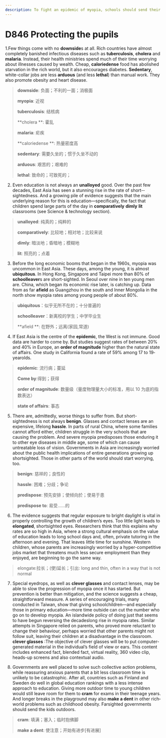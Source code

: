 ```yaml
---
description: To fight an epidemic of myopia, schools should send their students outside 
---
```


# D846  Protecting the pupils 
1.Few things come with no **downside**s at all. Rich countries have almost completely banished infectious diseases such as **tuberculosis**, **cholera** and **malaria**. Instead, their health ministries spend much of their time worrying about illnesses caused by wealth. Cheap, **calorie­dense** food has abolished starvation in the rich world, but it also encourages diabetes. **Sedentary**, white-collar jobs are less **arduous** (and less **lethal**) than manual work. They also promote obesity and heart disease.

> **downside**: 负面；不利的一面；消极面
 > 
> **myopia**: 近视
 > 
> **tuberculosis**: 结核病
 > 
> **cholera **: 霍乱
 > 
> **malaria**: 疟疾
 > 
> **calorie­dense **: 热量密度高
 > 
> **sedentary**: 需要久坐的；惯于久坐不动的
 > 
> **arduous**: 艰苦的；艰难的
 > 
> **lethal**: 致命的；可致死的；
 > 

2. Even education is not always an **unalloyed** good. Over the past few decades, East Asia has seen a stunning rise in the rate of short-­sightedness. And a growing pile of evidence suggests that the main underlying reason for this is education—specifically, the fact that children spend large parts of the day in **comparatively** **dimly** **lit** classrooms (see Science & technology section).

> **unalloyed**: 纯真的；纯粹的
 > 
> **comparatively**: 比较地；相对地；比较来说
 > 
> **dimly**: 暗淡地；昏暗地；模糊地
 > 
> **lit**: 照亮的；点着
 > 

3. Before the long economic booms that began in the 1960s, myopia was uncommon in East Asia. These days, among the young, it is almost **ubiquitous**. In Hong Kong, Singapore and Taipei more than 80% of **school­leaver**s are short-sighted. In Seoul over nine in ten young men are. China, which began its economic rise later, is catching up. Data from as far **afield** as Guangzhou in the south and Inner Mongolia in the north show myopia rates among young people of about 80%.

> **ubiquitous**：似乎无所不在的；十分普遍的
 > 
> **school­leaver**：新离校的学生；中学毕业生
 > 
> **afield **: 在野外；远离(家园,常道)
 > 

4. If East Asia is the centre of the **epidemic**, the West is not immune. Good data are harder to come by. But studies suggest rates of between 20% and 40% in Europe, an **order of magnitude** higher than the natural state of affairs. One study in California found a rate of 59% among 17­ to 19­year­olds.

> **epidemic**: 流行病；蔓延
 > 
> **Come by**:得到；获得
 > 
> **order of magnitude**: 数量级（量度物理量大小的标准，用以 10 为底的指数表达）
 > 
> **state of affairs**: 事态
 > 

5. There are, admittedly, worse things to suffer from. But short-sightedness is not always **benign**. Glasses and contact lenses are an expensive, lifelong **hassle**. In parts of rural China, where some families cannot afford either, children struggle in the very schools that are causing the problem. And severe myopia predisposes those enduring it to other eye diseases in middle age, some of which can cause untreatable loss of vision. Governments in Asia are increasingly worried about the public­ health implications of entire generations growing up short­sighted. Those in other parts of the world should start worrying, too.

> **benign**: 慈祥的；良性的
 > 
> **hassle**: 困难；分歧；争论
 > 
> **predispose**: 预先安排；使倾向於；使易于患
 > 
> **predispose to**: 易受……的
 > 

6. The evidence suggests that regular exposure to bright daylight is vital in properly controlling the growth of children’s eyes. Too little light leads to **elongated**, short­sighted eyes. Researchers think that this explains why rates are so high in Asia, where a strong cultural emphasis on the value of education leads to long school days and, often, private tutoring in the afternoon and evening. That leaves little time for sunshine. Western children, whose parents are increasingly worried by a hyper-competitive jobs market that threatens much less secure employment than they enjoyed, are beginning to go the same way.

> elongate:拉长；(使)延长；引出: long and thin, often in a way that is not normal
 > 

7. Special eyedrops, as well as **clever glasses** and contact lenses, may be able to slow the progression of myopia once it has started. But prevention is better than mitigation, and the science suggests a cheap, straightforward measure. A series of encouraging trials, many conducted in Taiwan, show that giving schoolchildren—and especially those in primary education—more time outside can cut the number who go on to develop myopia. An island­wide policy of doing just that seems to have begun reversing the decades­long rise in myopia rates. Similar attempts in Singapore relied on parents, who proved more reluctant to change their behaviour, perhaps worried that other parents might not follow suit, leaving their children at a disadvantage in the classroom.
**clever glasses** :The objective of clever glasses will be to put computer-generated material in the individual’s field of view or ears. This content includes enhanced fact, blended fact, virtual reality, 360 video clip, heads-up screens and also contextual audio.

8. Governments are well placed to solve such collective­ action problems, while reassuring anxious parents that a bit less classroom time is unlikely to be catastrophic. After all, countries such as Finland and Sweden do well in global education rankings with a less intense approach to education. Giving more outdoor time to young children would still leave room for them to **cram** for exams in their teenage years. And longer breaks in the playground may also **make a dent** in other rich­world problems such as childhood obesity. Far­sighted governments should send the kids outdoors.

> **cram**: 填满；塞入；临时抱佛脚
 > 
> **make a dent**: 使注意；开始有进步[有进展]
 > 

